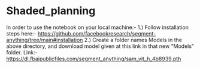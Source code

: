 # Shaded_planning

In order to use the notebook on your local machine:-
1.) Follow installation steps here:- https://github.com/facebookresearch/segment-anything/tree/main#installation
2.) Create a folder names Models in the above directory, and download model given at this link in that new "Models" folder.
Link:- https://dl.fbaipublicfiles.com/segment_anything/sam_vit_h_4b8939.pth
 
